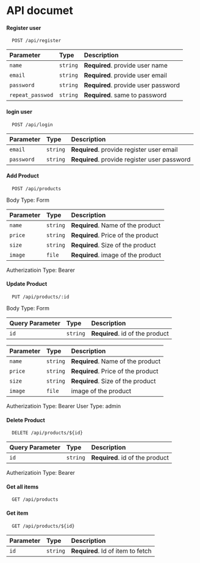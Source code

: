 # API documet

#### Register user

```http
  POST /api/register
```

| Parameter       | Type     | Description                        |
| :--------       | :------- | :-------------------------------   |      
| `name`          | `string` | **Required**. provide user name    |
| `email`         | `string` | **Required**. provide user email   |
| `password`      | `string` | **Required**. provide user password|
| `repeat_passwod`| `string` | **Required**. same to password     |  

#### login user

```http
  POST /api/login
```

| Parameter       | Type     | Description                                  |
| :--------       | :------- | :-------------------------------             |      
| `email`         | `string` | **Required**. provide  register user email   |
| `password`      | `string` | **Required**. provide  register user password|



#### Add Product

```http
  POST /api/products
```

Body Type: Form

| Parameter | Type     | Description                      |
| :-------- | :------- | :------------------------------- |
| `name` | `string` | **Required**. Name of the product   |
| `price` | `string` | **Required**. Price of the product |
| `size` | `string` | **Required**. Size of the product   |
| `image` | `file` | **Required**. image of the product   |

Autherizatioin Type: Bearer


#### Update Product

```http
  PUT /api/products/:id
```

Body Type: Form

| Query Parameter | Type     | Description                     |
| :-------------- | :------- | :------------------------------ |
| `id`            | `string` | **Required**. id of the product |

| Parameter | Type     | Description                        |
| :-------- | :------- | :--------------------------------- |
| `name`    | `string` | **Required**. Name of the product  |
| `price`   | `string` | **Required**. Price of the product |
| `size`    | `string` | **Required**. Size of the product  |
| `image`   | `file`   |  image of the product              |

Autherizatioin Type: Bearer
User Type: admin

#### Delete Product

```http
  DELETE /api/products/${id}
```

| Query Parameter | Type     | Description                     |
| :-------------- | :------- | :------------------------------ |
| `id`            | `string` | **Required**. id of the product |

Autherizatioin Type: Bearer

#### Get all items

```http
  GET /api/products
```

#### Get item

```http
  GET /api/products/${id}
```

| Parameter | Type     | Description                       |
| :-------- | :------- | :-------------------------------- |
| `id`      | `string` | **Required**. Id of item to fetch |
